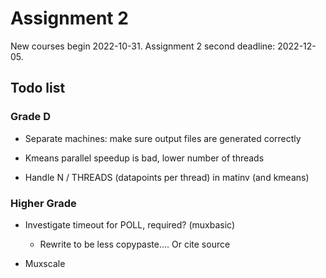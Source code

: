 # Assignment 2

New courses begin 2022-10-31.
Assignment 2 second deadline: 2022-12-05.

## Todo list

### Grade D

* Separate machines: make sure output files are generated correctly

* Kmeans parallel speedup is bad, lower number of threads

* Handle N / THREADS (datapoints per thread) in matinv (and kmeans)

### Higher Grade

* Investigate timeout for POLL, required? (muxbasic)
  * Rewrite to be less copypaste.... Or cite source

* Muxscale
